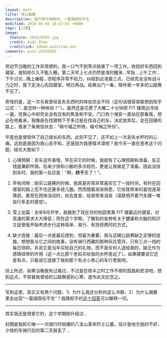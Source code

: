 ```yaml
---
layout: post
title: 悼公路赛
description: 福兮祸兮相倚伏，一蓑烟雨任平生
modified: 2015-05-03 18:57:01 +0800
tags: [心情]
image:
  feature: 2015/0503.jpg
  credit: Aidi Stan
  creditlink: adome.aidistan.net
comments: post-20150503
---
```


劳动节当晚的工作异常顺利，我一口气干到零点结束了一项工作。收拾好东西回到寝室，谁知却久久不能入睡。第二天早上七点仍然是准时醒来...早饭...上午工作...下午讨论...晚上编程...但程序非常不给力。纠结到近凌晨三点，已经完全没有战斗力之时，我下定决心先回寝室，明日再战。结果出门一看，陪伴我一年多的公路赛不见了。

奇怪的是，这一次与我曾经丢失东西时的体验完全不同（这句话很容易联想到知乎公式：“...是怎样一种体验？”）。虽然还是花费了大概二十分钟把 FIT 楼周边寻找一遍，但我心中却完全没有应有的焦急和不安。门口有个保安一直站在那看我，想必在他看来，我像是在找猎物下手多过是在找自己的车。决定放弃后，走在回寝的路上，我发了条微信状态：“祸兮福之所倚，福兮祸之所伏”。

毕竟也是曾陪伴了自己很长的东西，此刻不见了，还不如上一次丢失水杯时的心痛。这到底是因为我心态平和，还是因为我感情冷漠呢？我今天一直在思考这个问题，结论大致如下：

1. 心理预期：丢车这件事情，早在买它的时候，我就有了心理预期和准备，反正钱是兼职所得。后来少侠和小鹏的多次经历，更是让我做足了准备。因此没找到车时，我的第一反应是："啊，**终于**丢了！"。

2. 早有间隙：刚买公路赛的时候，我真是非常非常喜欢它了一段时间，有时在回寝室的路上忍不住还要多绕几圈。然而随着渐渐熟悉，它给我带来的喜悦逐渐降低，甚至在团体活动时，如去食堂，给我带来沮丧（请联想开着汽车跟一堆自行车走的感觉）。

3. 雪上加霜：去年8月开学，我搬到了现在住的校园里离 FIT 楼最近的寝室，对高速的需求大大降低；而在这个学期，了解到的各种有关于健康和大脑的知识又促使我开始考虑步行这种简单、易行、有效但费时的方式。

4. 缺少连接：最后一点是最后想到，但最为重要，我与这辆公路赛缺乏足够的连接。想想我与它之间的故事，没有骑行西藏的那种风花雪月，只有三点一线的每日琐碎。并且它是当年买给自己的礼物，而不是任何人送给我的，缺乏作为感情纽带的作用（这一点比那个老妈买给我的水杯差远了）。如果硬要说它还是有点，只能说它连接了我和那个有点小黑心的车行老板吧。

综上所述，如果当晚我有过难过，不过是在夜半之时工作不顺的孤独和悲凉吧。想到这点，不禁替我曾经的公路赛感到心寒，遂作此文纪念之。

---

写到这里，其实又有两个问题，1）为什么我还分析的这么冷静，2）为什么摘要里会出现“一蓑烟雨任平生”？我猜知乎的[这个回答](http://www.zhihu.com/question/26225856/answer/46125733)可以解释一切。

---

其实我还是很爱它的，这个学期刚升级过...

封图是我和它唯一一次骑行时拍摄的八宝山革命烈士公墓。估计是地方挑的不好，少侠的车骑行后的第二天就丢了...
